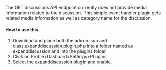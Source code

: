 The GET discussions API endpoint currently does not provide media information related to the discussion. This simple event handler plugin gets related media information as well as category name for the discussion.
#### How to use this
1. Download and place both the addon.json and class.expanddiscussion.plugin.php into a folder named as expanddiscussion and into the plugins folder
2. Click on Profile>Dashoard>Settings>PLugins
3. Select the expanddiscussion plugin and enable.
